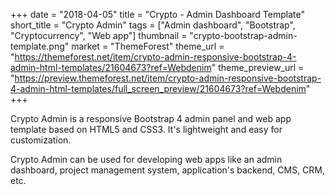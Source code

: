 +++
date = "2018-04-05"
title = "Crypto - Admin Dashboard Template"
short_title = "Crypto Admin"
tags = ["Admin dashboard", "Bootstrap", "Cryptocurrency", "Web app"]
thumbnail = "crypto-bootstrap-admin-template.png"
market = "ThemeForest"
theme_url = "https://themeforest.net/item/crypto-admin-responsive-bootstrap-4-admin-html-templates/21604673?ref=Webdenim"
theme_preview_url = "https://preview.themeforest.net/item/crypto-admin-responsive-bootstrap-4-admin-html-templates/full_screen_preview/21604673?ref=Webdenim"
+++

Crypto Admin is a responsive Bootstrap 4 admin panel and web app template based on HTML5 and CSS3.
It's lightweight and easy for customization.

Crypto Admin can be used for developing web apps like an admin dashboard, project management system, application's backend, CMS, CRM, etc.

